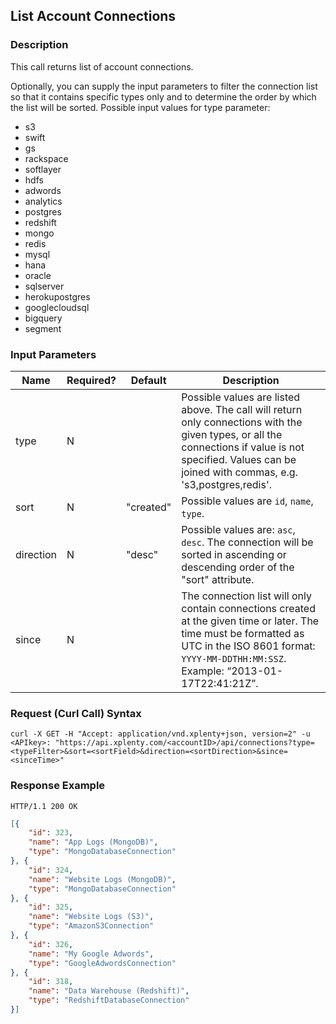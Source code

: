 ## List Account Connections

### Description
This call returns list of account connections.

Optionally, you can supply the input parameters to filter the connection list so that it contains
specific types only and to determine the order by which the list will be sorted.
Possible input values for type parameter:

* s3
* swift
* gs
* rackspace
* softlayer
* hdfs
* adwords
* analytics
* postgres
* redshift
* mongo
* redis
* mysql
* hana
* oracle
* sqlserver
* herokupostgres
* googlecloudsql
* bigquery
* segment


### Input Parameters

|Name|Required?|Default|Description|
|----|---------|-------|-----------|
type|N| |Possible values are listed above. The call will return only connections with the given types, or all the connections if value is not specified. Values can be joined with commas, e.g. 's3,postgres,redis'.
sort|N|"created"|Possible values are ```id```, ```name```, ```type```.
direction|N|"desc"|Possible values are: ```asc```, ```desc```. The connection will be sorted in ascending or descending order of the "sort" attribute.
since|N| |The connection list will only contain connections created at the given time or later. The time must be formatted as UTC in the ISO 8601 format: ```YYYY-MM-DDTHH:MM:SSZ```. Example: “2013-01-17T22:41:21Z”.

### Request (Curl Call) Syntax
```shell
curl -X GET -H "Accept: application/vnd.xplenty+json, version=2" -u <APIkey>: "https://api.xplenty.com/<accountID>/api/connections?type=<typeFilter>&sort=<sortField>&direction=<sortDirection>&since=<sinceTime>"
```

### Response Example
```HTTP
HTTP/1.1 200 OK
```

```json
[{
    "id": 323,
    "name": "App Logs (MongoDB)",
    "type": "MongoDatabaseConnection"
}, {
    "id": 324,
    "name": "Website Logs (MongoDB)",
    "type": "MongoDatabaseConnection"
}, {
    "id": 325,
    "name": "Website Logs (S3)",
    "type": "AmazonS3Connection"
}, {
    "id": 326,
    "name": "My Google Adwords",
    "type": "GoogleAdwordsConnection"
}, {
    "id": 318,
    "name": "Data Warehouse (Redshift)",
    "type": "RedshiftDatabaseConnection"
}]
```
